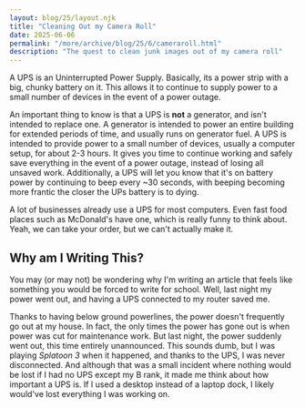 ```yaml
---
layout: blog/25/layout.njk
title: "Cleaning Out my Camera Roll"
date: 2025-06-06
permalink: "/more/archive/blog/25/6/cameraroll.html"
description: "The quest to clean junk images out of my camera roll"
---
```

A UPS is an Uninterrupted Power Supply. Basically, its a power strip with a big, chunky battery on it. This allows it to continue to supply power to a small number of devices in the event of a power outage.

An important thing to know is that a UPS is **not** a generator, and isn't intended to replace one. A generator is intended to power an entire building for extended periods of time, and usually runs on generator fuel. A UPS is intended to provide power to a small number of devices, usually a computer setup, for about 2-3 hours. It gives you time to continue working and safely save everything in the event of a power outage, instead of losing all unsaved work. Additionally, a UPS will let you know that it's on battery power by continuing to beep every ~30 seconds, with beeping becoming more frantic the closer the UPs battery is to dying.

A lot of businesses already use a UPS for most computers. Even fast food places such as McDonald's have one, which is really funny to think about. Yeah, we can take your order, but we can't actually make it.

## Why am I Writing This?

You may (or may not) be wondering why I'm writing an article that feels like something you would be forced to write for school. Well, last night my power went out, and having a UPS connected to my router saved me.

Thanks to having below ground powerlines, the power doesn't frequently go out at my house. In fact, the only times the power has gone out is when power was cut for maintenance work. But last night, the power suddenly went out, this time entirely unannounced. This sounds dumb, but I was playing *Splatoon 3* when it happened, and thanks to the UPS, I was never disconnected. And although that was a small incident where nothing would be lost if I had no UPS except my B rank, it made me think about how important a UPS is. If I used a desktop instead of a laptop dock, I likely would've lost everything I was working on.